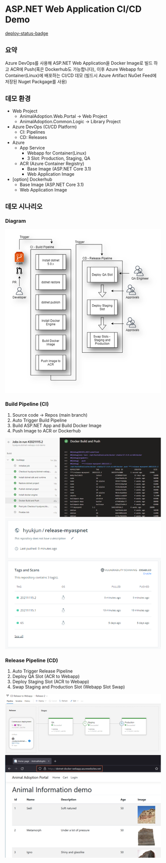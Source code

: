 # ASP.NET Web Application CI/CD Demo
[deploy-status-badge](https://vsrm.dev.azure.com/hyukjun/_apis/public/Release/badge/a6867725-a532-4626-b694-35a04eee7657/2/6)

## 요약
Azure DevOps를 사용해 ASP.NET Web Application을 Docker Image로 빌드 하고 ACR에 Push(혹은 Dockerhub도 가능합니다), 이후 Azure Webapp for Container(Linux)에 배포하는 CI/CD 데모
(빌드시 Azure Artifact NuGet Feed에 저장된 Nuget Packgage를 사용)
## 데모 환경
- Web Project
    - AnimalAdoption.Web.Portal -> Web Project
    - AnimalAdoption.Common.Logic -> Library Project
- Azure DevOps (CI/CD Platform)
    - CI: Pipelines
    - CD: Releases
- Azure
    - App Service
        - Webapp for Container(Linux)
        - 3 Slot: Production, Staging, QA
    - ACR (Azure Container Registry)
        - Base Image (ASP.NET Core 3.1)
        - Web Application Image
- [option] Dockerhub
    - Base Image (ASP.NET Core 3.1)
    - Web Application Image
## 데모 시나리오
### Diagram
![pipeline](img/pipeline.png)

### Build Pipeline (CI)
1. Source code → Repos (main branch)
2. Auto Trigger Build Pipeline
3. Build ASP.NET App and Build Docker Image
4. Push Image to ACR or Dockerhub

![ci](img/ci.png)
![dockerhub](img/dockerhub.png)
### Release Pipeline (CD)
1. Auto Trigger Release Pipeline
2. Deploy QA Slot (ACR to Webapp)
3. Deploy Staging Slot (ACR to Webapp)
4. Swap Staging and Production Slot (Webapp Slot Swap)

![ci](img/cd.png)
![page](img/page.png)

